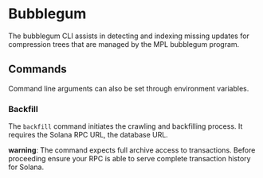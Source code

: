 # Bubblegum

The bubblegum CLI assists in detecting and indexing missing updates for compression trees that are managed by the MPL bubblegum program.

## Commands

Command line arguments can also be set through environment variables.

### Backfill

The `backfill` command initiates the crawling and backfilling process. It requires the Solana RPC URL, the database URL.

**warning**: The command expects full archive access to transactions. Before proceeding ensure your RPC is able to serve complete transaction history for Solana.  